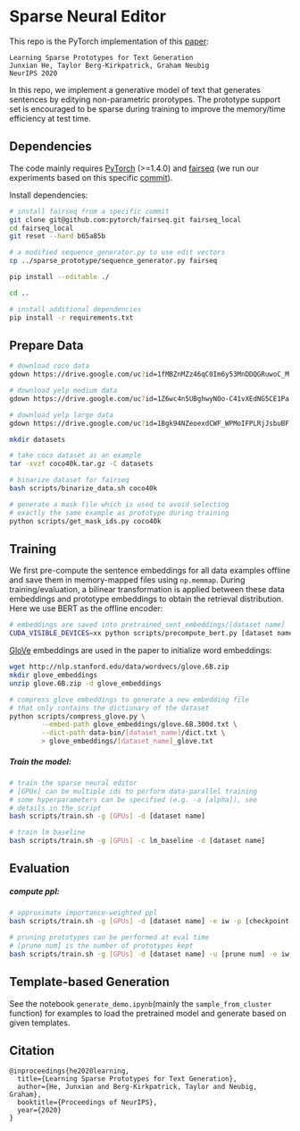 # Sparse Neural Editor
This repo is the PyTorch implementation of this [paper](https://arxiv.org/abs/2006.16336):

```
Learning Sparse Prototypes for Text Generation
Junxian He, Taylor Berg-Kirkpatrick, Graham Neubig
NeurIPS 2020
```

In this repo, we implement a generative model of text that generates sentences by editying non-parametric prorotypes. The prototype support set is encouraged to be sparse during training to improve the memory/time efficiency at test time.


## Dependencies

The code mainly requires [PyTorch](https://pytorch.org/) (>=1.4.0) and [fairseq](https://github.com/pytorch/fairseq) (we run our experiments based on this specific [commit](https://github.com/pytorch/fairseq/commit/b65a85b692544e36f9e83ada91cf4ef529791c69)).

Install dependencies:

```bash
# install fairseq from a specific commit
git clone git@github.com:pytorch/fairseq.git fairseq_local
cd fairseq_local
git reset --hard b65a85b

# a modified sequence_generator.py to use edit vectors
cp ../sparse_prototype/sequence_generator.py fairseq

pip install --editable ./

cd ..

# install additional dependencies
pip install -r requirements.txt
```



## Prepare Data 

```bash
# download coco data
gdown https://drive.google.com/uc?id=1fMBZnMZz46qC0Im6y53MnDDQGRuwoC_M

# download yelp medium data
gdown https://drive.google.com/uc?id=1Z6wc4n5UBghwyNOo-C41vXEdNG5CE1Pa

# download yelp large data
gdown https://drive.google.com/uc?id=1Bgk94NZeoexdCWF_WPMoIFPLRjJsbuBF

mkdir datasets

# take coco dataset as an example
tar -xvzf coco40k.tar.gz -C datasets

# binarize dataset for fairseq
bash scripts/binarize_data.sh coco40k

# generate a mask file which is used to avoid selecting 
# exactly the same example as prototype during training
python scripts/get_mask_ids.py coco40k
```



## Training

We first pre-compute the sentence embeddings for all data examples offline and save them in memory-mapped files using `np.memmap`. During training/evaluation, a bilinear transformation is applied between these data embeddings and prototype embeddings to obtain the retrieval distribution. Here we use BERT as the offline  encoder:

```bash
# embeddings are saved into pretrained_sent_embeddings/[dataset name]
CUDA_VISIBLE_DEVICES=xx python scripts/precompute_bert.py [dataset name]
```



[GloVe](https://github.com/stanfordnlp/GloVe) embeddings are used in the paper to initialize word embeddings:

```bash
wget http://nlp.stanford.edu/data/wordvecs/glove.6B.zip
mkdir glove_embeddings
unzip glove.6B.zip -d glove_embeddings

# compress glove embeddings to generate a new embedding file
# that only contains the dictionary of the dataset
python scripts/compress_glove.py \
		--embed-path glove_embeddings/glove.6B.300d.txt \
		--dict-path data-bin/[dataset_name]/dict.txt \
		> glove_embeddings/[dataset_name]_glove.txt
```



##### Train the model:

```bash
# train the sparse neural editor
# [GPUs] can be multiple ids to perform data-parallel training
# some hyperparameters can be specified (e.g. -a [alpha]), see 
# details in the script
bash scripts/train.sh -g [GPUs] -d [dataset name]

# train lm baseline
bash scripts/train.sh -g [GPUs] -c lm_baseline -d [dataset name]
```



## Evaluation

##### compute ppl:

```bash
# approximate importance-weighted ppl
bash scripts/train.sh -g [GPUs] -d [dataset name] -e iw -p [checkpoint directory]

# pruning prototypes can be performed at eval time
# [prune num] is the number of prototypes kept
bash scripts/train.sh -g [GPUs] -d [dataset name] -u [prune num] -e iw -p [checkpoint directory] 
```

## Template-based Generation
See the notebook `generate_demo.ipynb`(mainly the `sample_from_cluster` function) for examples to load the pretrained model and generate based on given templates.


## Citation

```
@inproceedings{he2020learning,
  title={Learning Sparse Prototypes for Text Generation},
  author={He, Junxian and Berg-Kirkpatrick, Taylor and Neubig, Graham},
  booktitle={Proceedings of NeurIPS},
  year={2020}
}
```


